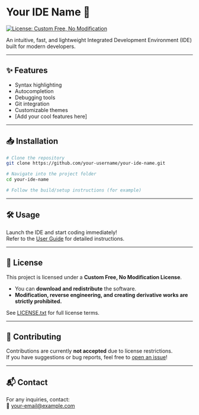 # Your IDE Name 🚀

[![License: Custom Free, No Modification](https://img.shields.io/badge/license-Custom-blue.svg)](./LICENSE.txt)

An intuitive, fast, and lightweight Integrated Development Environment (IDE) built for modern developers.

---

## ✨ Features
- Syntax highlighting
- Autocompletion
- Debugging tools
- Git integration
- Customizable themes
- [Add your cool features here]

---

## 📥 Installation

```bash
# Clone the repository
git clone https://github.com/your-username/your-ide-name.git

# Navigate into the project folder
cd your-ide-name

# Follow the build/setup instructions (for example)
```

---

## 🛠 Usage

Launch the IDE and start coding immediately!  
Refer to the [User Guide](#) for detailed instructions.

---

## 📄 License

This project is licensed under a **Custom Free, No Modification License**.  
- You can **download and redistribute** the software.
- **Modification, reverse engineering, and creating derivative works are strictly prohibited.**

See [LICENSE.txt](./LICENSE.txt) for full license terms.

---

## 🤝 Contributing

Contributions are currently **not accepted** due to license restrictions.  
If you have suggestions or bug reports, feel free to [open an issue](https://github.com/your-username/your-ide-name/issues)!

---

## 📬 Contact

For any inquiries, contact:  
📧 your-email@example.com
